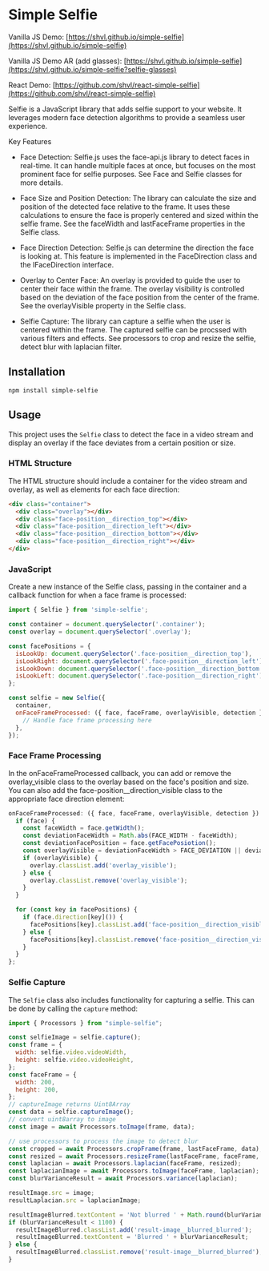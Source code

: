 # Simple Selfie

Vanilla JS Demo: [https://shvl.github.io/simple-selfie](https://shvl.github.io/simple-selfie)

Vanilla JS Demo AR (add glasses): [https://shvl.github.io/simple-selfie](https://shvl.github.io/simple-selfie?selfie-glasses)

React Demo: [https://github.com/shvl/react-simple-selfie](https://github.com/shvl/react-simple-selfie)

Selfie is a JavaScript library that adds selfie support to your website. It leverages modern face detection algorithms to provide a seamless user experience.

Key Features

- Face Detection: Selfie.js uses the face-api.js library to detect faces in real-time. It can handle multiple faces at once, but focuses on the most prominent face for selfie purposes. See Face and Selfie classes for more details.

- Face Size and Position Detection: The library can calculate the size and position of the detected face relative to the frame. It uses these calculations to ensure the face is properly centered and sized within the selfie frame. See the faceWidth and lastFaceFrame properties in the Selfie class.

- Face Direction Detection: Selfie.js can determine the direction the face is looking at. This feature is implemented in the FaceDirection class and the IFaceDirection interface.

- Overlay to Center Face: An overlay is provided to guide the user to center their face within the frame. The overlay visibility is controlled based on the deviation of the face position from the center of the frame. See the overlayVisible property in the Selfie class.

- Selfie Capture: The library can capture a selfie when the user is centered within the frame. The captured selfie can be procssed with various filters and effects. See processors to crop and resize the selfie, detect blur with laplacian filter.

## Installation

```
npm install simple-selfie
```

## Usage

This project uses the `Selfie` class to detect the face in a video stream and display an overlay if the face deviates from a certain position or size.

### HTML Structure

The HTML structure should include a container for the video stream and overlay, as well as elements for each face direction:

```html
<div class="container">
  <div class="overlay"></div>
  <div class="face-position__direction_top"></div>
  <div class="face-position__direction_left"></div>
  <div class="face-position__direction_bottom"></div>
  <div class="face-position__direction_right"></div>
</div>
```

### JavaScript

Create a new instance of the Selfie class, passing in the container and a callback function for when a face frame is processed:

```javascript
import { Selfie } from 'simple-selfie';

const container = document.querySelector('.container');
const overlay = document.querySelector('.overlay');

const facePositions = {
  isLookUp: document.querySelector('.face-position__direction_top'),
  isLookRight: document.querySelector('.face-position__direction_left'),
  isLookDown: document.querySelector('.face-position__direction_bottom'),
  isLookLeft: document.querySelector('.face-position__direction_right'),
};

const selfie = new Selfie({
  container,
  onFaceFrameProcessed: ({ face, faceFrame, overlayVisible, detection }) => {
    // Handle face frame processing here
  },
});
```

### Face Frame Processing

In the onFaceFrameProcessed callback, you can add or remove the overlay_visible class to the overlay based on the face's position and size. You can also add the face-position\_\_direction_visible class to the appropriate face direction element:

```javascript
onFaceFrameProcessed: ({ face, faceFrame, overlayVisible, detection }) => {
  if (face) {
    const faceWidth = face.getWidth();
    const deviationFaceWidth = Math.abs(FACE_WIDTH - faceWidth);
    const deviationFacePosition = face.getFacePosiotion();
    const overlayVisible = deviationFaceWidth > FACE_DEVIATION || deviationFacePosition > FACE_DEVIATION;
    if (overlayVisible) {
      overlay.classList.add('overlay_visible');
    } else {
      overlay.classList.remove('overlay_visible');
    }
  }

  for (const key in facePositions) {
    if (face.direction[key]()) {
      facePositions[key].classList.add('face-position__direction_visible');
    } else {
      facePositions[key].classList.remove('face-position__direction_visible');
    }
  }
};
```

### Selfie Capture

The `Selfie` class also includes functionality for capturing a selfie. This can be done by calling the `capture` method:

```javascript
import { Processors } from "simple-selfie";

const selfieImage = selfie.capture();
const frame = {
  width: selfie.video.videoWidth,
  height: selfie.video.videoHeight,
};
const faceFrame = {
  width: 200,
  height: 200,
};
// captureImage returns Uint8Array
const data = selfie.captureImage();
// convert uint8array to image
const image = await Processors.toImage(frame, data);

// use processors to process the image to detect blur
const cropped = await Processors.cropFrame(frame, lastFaceFrame, data);
const resized = await Processors.resizeFrame(lastFaceFrame, faceFrame, cropped);
const laplacian = await Processors.laplacian(faceFrame, resized);
const laplacianImage = await Processors.toImage(faceFrame, laplacian);
const blurVarianceResult = await Processors.variance(laplacian);

resultImage.src = image;
resultLaplacian.src = laplacianImage;

resultImageBlurred.textContent = 'Not blurred ' + Math.round(blurVarianceResult);
if (blurVarianceResult < 1100) {
  resultImageBlurred.classList.add('result-image__blurred_blurred');
  resultImageBlurred.textContent = 'Blurred ' + blurVarianceResult;
} else {
  resultImageBlurred.classList.remove('result-image__blurred_blurred');
}
```
